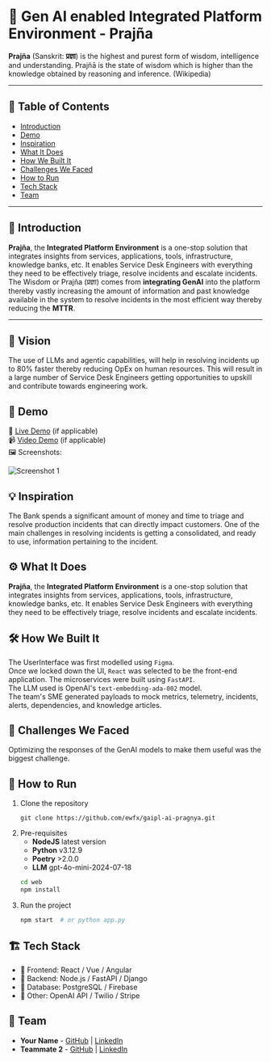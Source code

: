 # 🚀 Gen AI enabled Integrated Platform Environment - Prajña

**Prajña** (Sanskrit: **प्रज्ञा**) is the highest and purest form of wisdom, intelligence and understanding. 
Prajñā is the state of wisdom which is higher than the knowledge obtained by reasoning and inference.
(Wikipedia)
_____________________________________________________


## 📌 Table of Contents
- [Introduction](#introduction)
- [Demo](#demo)
- [Inspiration](#inspiration)
- [What It Does](#what-it-does)
- [How We Built It](#how-we-built-it)
- [Challenges We Faced](#challenges-we-faced)
- [How to Run](#how-to-run)
- [Tech Stack](#tech-stack)
- [Team](#team)

---

## 🎯 Introduction
**Prajña**, the **Integrated Platform Environment** is a one-stop solution that integrates insights from services, applications, tools, infrastructure,
knowledge banks, etc. It enables Service Desk Engineers with everything they need to be effectively triage, resolve incidents and escalate incidents.
The Wisdom or Prajña (प्रज्ञा) comes from **integrating GenAI** into the platform thereby vastly increasing the amount of information and past 
knowledge available in the system to resolve incidents in the most efficient way thereby reducing the **MTTR**. <br/>
_____________________________________________________ 

## 🎯 Vision
The use of LLMs and agentic capabilities, will help in resolving incidents up to 80% faster thereby reducing OpEx on human resources.
This will result in a large number of Service Desk Engineers getting opportunities to upskill and contribute towards engineering work.


## 🎥 Demo
🔗 [Live Demo](#) (if applicable)  
📹 [Video Demo](#) (if applicable)  
🖼️ Screenshots:

![Screenshot 1](link-to-image)

## 💡 Inspiration
The Bank spends a significant amount of money and time to triage and resolve production incidents that can directly impact customers.
One of the main challenges in resolving incidents is getting a consolidated, and ready to use, information pertaining to the incident.

## ⚙️ What It Does
**Prajña**, the **Integrated Platform Environment** is a one-stop solution that integrates insights from services, applications, tools, infrastructure,
knowledge banks, etc. It enables Service Desk Engineers with everything they need to be effectively triage, resolve incidents and escalate incidents.

## 🛠️ How We Built It
The UserInterface was first modelled using `Figma`. <br/>
Once we locked down the UI, `React` was selected to be the front-end application.
The microservices were built using `FastAPI`. <br/>
The LLM used is OpenAI's `text-embedding-ada-002` model.<br/>
The team's SME generated payloads to mock metrics, telemetry, incidents, alerts, dependencies, and knowledge articles. <br/>

## 🚧 Challenges We Faced
Optimizing the responses of the GenAI models to make them useful was the biggest challenge.

## 🏃 How to Run
1. Clone the repository  
   ```
   git clone https://github.com/ewfx/gaipl-ai-pragnya.git
   ```
2. Pre-requisites
   - **NodeJS** latest version
   - **Python** v3.12.9
   - **Poetry** >2.0.0
   - **LLM** gpt-4o-mini-2024-07-18
   ```sh
   cd web
   npm install  
   ```
4. Run the project  
   ```sh
   npm start  # or python app.py
   ```

## 🏗️ Tech Stack
- 🔹 Frontend: React / Vue / Angular
- 🔹 Backend: Node.js / FastAPI / Django
- 🔹 Database: PostgreSQL / Firebase
- 🔹 Other: OpenAI API / Twilio / Stripe

## 👥 Team
- **Your Name** - [GitHub](#) | [LinkedIn](#)
- **Teammate 2** - [GitHub](#) | [LinkedIn](#)
